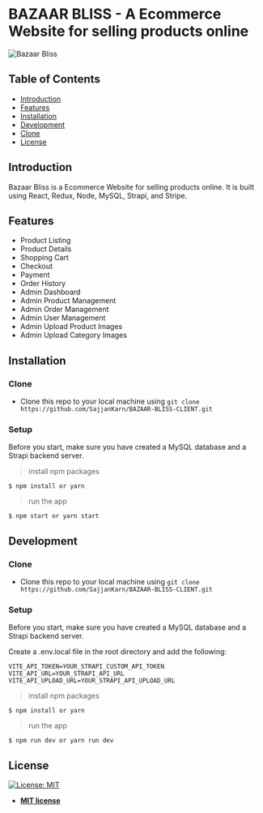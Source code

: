 # BAZAAR BLISS - A Ecommerce Website for selling products online

![Bazaar Bliss]("https://res.cloudinary.com/di8g6lksr/image/upload/v1674817268/collage_yzw1jn.png")

## Table of Contents

- [Introduction](#introduction)
- [Features](#features)
- [Installation](#installation)
- [Development](#development)
- [Clone](#clone)
- [License](#license)

## Introduction

Bazaar Bliss is a Ecommerce Website for selling products online. It is built using React, Redux, Node, MySQL, Strapi, and Stripe.

## Features

- Product Listing
- Product Details
- Shopping Cart
- Checkout
- Payment
- Order History
- Admin Dashboard
- Admin Product Management
- Admin Order Management
- Admin User Management
- Admin Upload Product Images
- Admin Upload Category Images

## Installation

### Clone

- Clone this repo to your local machine using `git clone https://github.com/SajjanKarn/BAZAAR-BLISS-CLIENT.git`

### Setup

Before you start, make sure you have created a MySQL database and a Strapi backend server.

> install npm packages

```shell
$ npm install or yarn
```

> run the app

```shell
$ npm start or yarn start
```

## Development

### Clone

- Clone this repo to your local machine using `git clone https://github.com/SajjanKarn/BAZAAR-BLISS-CLIENT.git`

### Setup

Before you start, make sure you have created a MySQL database and a Strapi backend server.

Create a .env.local file in the root directory and add the following:

```shell
VITE_API_TOKEN=YOUR_STRAPI_CUSTOM_API_TOKEN
VITE_API_URL=YOUR_STRAPI_API_URL
VITE_API_UPLOAD_URL=YOUR_STRAPI_API_UPLOAD_URL
```

> install npm packages

```shell
$ npm install or yarn
```

> run the app

```shell
$ npm run dev or yarn run dev
```

## License

[![License: MIT](https://img.shields.io/badge/License-MIT-yellow.svg)](https://opensource.org/licenses/MIT)

- **[MIT license](http://opensource.org/licenses/mit-license.php)**
